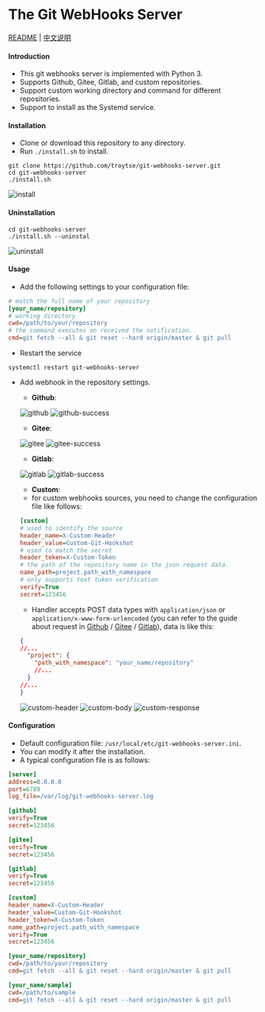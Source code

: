 # The Git WebHooks Server

[README](README.md) | [中文说明](README.zh.md)

#### Introduction
- This git webhooks server is implemented with Python 3.
- Supports Github, Gitee, Gitlab, and custom repositories.
- Support custom working directory and command for different repositories.
- Support to install as the Systemd service.

#### Installation

- Clone or download this repository to any directory.
- Run `./install.sh` to install.
```shell
git clone https://github.com/troytse/git-webhooks-server.git
cd git-webhooks-server
./install.sh
```
![install](doc/install.png)

#### Uninstallation

```shell
cd git-webhooks-server
./install.sh --uninstal
```
![uninstall](doc/uninstall.png)

#### Usage

- Add the following settings to your configuration file:
```ini
# match the full name of your repository
[your_name/repository]
# working directory
cwd=/path/to/your/repository
# the command executes on received the notification.
cmd=git fetch --all & git reset --hard origin/master & git pull
```

- Restart the service
```shell
systemctl restart git-webhooks-server
```

- Add webhook in the repository settings.
  - **Github**:

  ![github](doc/github.png)
  ![github-success](doc/github-success.png)

  - **Gitee**:

  ![gitee](doc/gitee.png)
  ![gitee-success](doc/gitee-success.png)

  - **Gitlab**:

  ![gitlab](doc/gitlab.png)
  ![gitlab-success](doc/gitlab-success.png)

  - **Custom**: 
  - for custom webhooks sources, you need to change the configuration file like follows:
  ```ini
  [custom]
  # used to identify the source
  header_name=X-Custom-Header
  header_value=Custom-Git-Hookshot
  # used to match the secret
  header_token=X-Custom-Token
  # the path of the repository name in the json request data.
  name_path=project.path_with_namespace
  # only supports text token verification
  verify=True
  secret=123456
  ```
  - Handler accepts POST data types with `application/json` or `application/x-www-form-urlencoded` (you can refer to the guide about request in [Github](https://developer.github.com/webhooks/event-payloads/#example-delivery) / [Gitee](https://gitee.com/help/articles/4186) / [Gitlab](https://gitlab.com/help/user/project/integrations/webhooks#push-events)), data is like this:
  ```json
  {
  //...
    "project": {
      "path_with_namespace": "your_name/repository"
      //...
    }
  //...
  }
  ```
  ![custom-header](doc/custom-header.png)
  ![custom-body](doc/custom-body.png)
  ![custom-response](doc/custom-response.png)

#### Configuration

- Default configuration file: `/usr/local/etc/git-webhooks-server.ini`.
- You can modify it after the installation.
- A typical configuration file is as follows:

```ini
[server]
address=0.0.0.0
port=6789
log_file=/var/log/git-webhooks-server.log

[github]
verify=True
secret=123456

[gitee]
verify=True
secret=123456

[gitlab]
verify=True
secret=123456

[custom]
header_name=X-Custom-Header
header_value=Custom-Git-Hookshot
header_token=X-Custom-Token
name_path=project.path_with_namespace
verify=True
secret=123456

[your_name/repository]
cwd=/path/to/your/repository
cmd=git fetch --all & git reset --hard origin/master & git pull

[your_name/sample]
cwd=/path/to/sample
cmd=git fetch --all & git reset --hard origin/master & git pull
```
